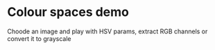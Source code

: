 # Colour spaces demo
Choode an image and play with HSV params, extract RGB channels or convert it to grayscale

